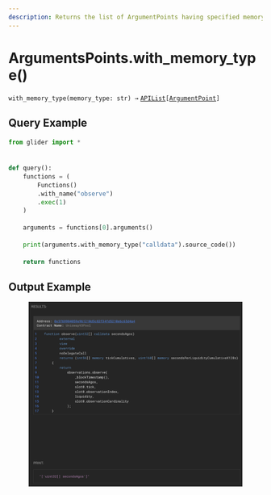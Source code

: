 ```yaml
---
description: Returns the list of ArgumentPoints having specified memory type.
---
```


# ArgumentsPoints.with\_memory\_type()

`with_memory_type(memory_type: str) →` [`APIList`](../../iterables/apilist.md)`[`[`ArgumentPoint`](../argumentpoint.md)`]`

## Query Example

```python
from glider import *


def query():
    functions = (
        Functions()
        .with_name("observe")
        .exec(1)
    )

    arguments = functions[0].arguments()

    print(arguments.with_memory_type("calldata").source_code())

    return functions
```

## Output Example

<figure><img src="../../../.gitbook/assets/image (10) (1) (1) (1) (1) (1).png" alt=""><figcaption></figcaption></figure>



